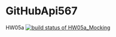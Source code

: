 # GitHubApi567
HW05a
[![build status of HW05a_Mocking](https://travis-ci.com/Epimetheus12/GitHubApi567.svg?branch=HW05a_Mocking)](https://travis-ci.com/Epimetheus12/GitHubApi567)
